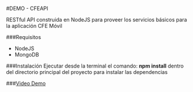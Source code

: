 #DEMO - CFEAPI

RESTful API construida en NodeJS para proveer los servicios básicos para la aplicación CFE Móvil

###Requisitos
- NodeJS
- MongoDB

###Instalación
Ejecutar desde la terminal el comando: **npm install** dentro del directorio principal del proyecto para instalar las dependencias

###[Video Demo](https://bit.ly/1qBciNo "Evidencia de la propuesta") 